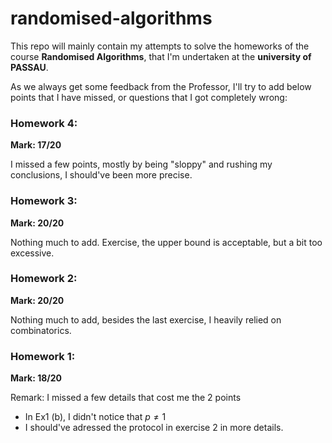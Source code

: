 # randomised-algorithms


This repo will mainly contain my attempts to solve the homeworks of the course **Randomised Algorithms**, that I'm undertaken at the **university of PASSAU**.

As we always get some feedback from the Professor, I'll try to add below points that I have missed, or questions that I got completely wrong:

### Homework 4:
**Mark: 17/20**

I missed a few points, mostly by being "sloppy" and rushing my conclusions, I should've been more precise.
### Homework 3:
**Mark: 20/20**

Nothing much to add. Exercise, the upper bound is acceptable, but a bit too excessive.

### Homework 2:
**Mark: 20/20**

Nothing much to add, besides the last exercise, I heavily relied on combinatorics.

### Homework 1:
**Mark: 18/20**

Remark: I missed a few details that cost me the 2 points
* In Ex1 (b), I didn't notice that $p \neq 1$
* I should've adressed the protocol in exercise 2 in more details.
